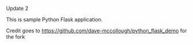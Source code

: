 Update 2

This is sample Python Flask application.

Credit goes to https://github.com/dave-mccollough/python_flask_demo for the fork
